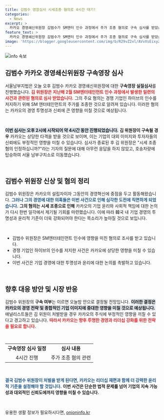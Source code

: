 ```yaml
---
title: 김범수 영장심사 시세조종 혐의로 4시간 대기!
categories:
  - News
excerpt: >
  카카오 경영쇄신위원장 김범수가 SM엔터 인수 과정에서 주가 조종 혐의로 구속 심사를 받았습니다. 결과는 오늘밤 결정! 자세한 내용이 궁금하다면 클릭하세요!
feature_text: >
  카카오 경영쇄신위원장 김범수가 SM엔터 인수 과정에서 주가 조종 혐의로 구속 심사를 받았습니다. 결과는 오늘밤 결정! 자세한 내용이 궁금하다면 클릭하세요!
image: 'https://blogger.googleusercontent.com/img/b/R29vZ2xl/AVvXsEixyZcFfHzMRdzZMjFBmAUKJYCLCGyLL1o632UiGVXcaFdKo_bkvkuCioo0uUKlGfBVcT3P84aROyZIXSBEx3Aw5nCQ3pTgDom1WDC4m8eifvWiAmWEEVb4x6G_l8C0QH225ldMjyaFvpxGEBGNO37VmDTDMHGhJPq73UglMfDca1-0aw/s1600/blogspot.png'
---
```


<p><img src="https://blogger.googleusercontent.com/img/b/R29vZ2xl/AVvXsEixyZcFfHzMRdzZMjFBmAUKJYCLCGyLL1o632UiGVXcaFdKo_bkvkuCioo0uUKlGfBVcT3P84aROyZIXSBEx3Aw5nCQ3pTgDom1WDC4m8eifvWiAmWEEVb4x6G_l8C0QH225ldMjyaFvpxGEBGNO37VmDTDMHGhJPq73UglMfDca1-0aw/s1600/blogspot.png" alt="info 속보" /></p>

<h2 data-ke-size="size26">김범수 카카오 경영쇄신위원장 구속영장 심사</h2>

<p data-ke-size="size16">서울남부지법은 오늘 오후 김범수 카카오 경영쇄신위원장에 대한 <b>구속영장 실질심사</b>를 진행했습니다. <b><span style="color: #ee2323;">김 위원장은 지난해 2월 SM엔터테인먼트 인수 과정에서 발생한 일련의 사건과 관련된 혐의로 심사 받았습니다.</span></b> 그의 주요 혐의는 경쟁 기업인 하이브의 인수를 저지하기 위해 SM 엔터테인먼트의 주가를 조종한 것으로 알려져 있습니다. 이러한 혐의는 카카오의 경영 투명성과 신뢰에 큰 영향을 미칠 것으로 예상됩니다.</p>

<p data-ke-size="size16">&nbsp;</p>

<p><b><span style="background-color: #21538527;">이번 심사는 오후 2시에 시작되어 약 4시간 동안 진행되었습니다.</span></b> <b>김 위원장이 구속될 경우</b> 카카오는 상당한 타격을 받을 것으로 보이며, 이는 기업의 대외 이미지와 투자자들의 신뢰에도 부정적인 영향을 미칠 수 있습니다. 심사가 종료된 후 김 위원장은 "시세 조종 혐의 인정하십니까?"라는 기자의 질문에 대해 아무런 응답을 하지 않았고, 호송차량에 탑승하여 서울 남부구치소로 이동했습니다.</p>

<p data-ke-size="size16">&nbsp;</p>

<h2 data-ke-size="size26">김범수 위원장 신상 및 혐의 정리</h2>

<p data-ke-size="size16">김범수 위원장은 카카오의 설립자이자 그동안의 경영혁신에 중점을 두고 활동해왔습니다. <b><span style="color: #1a5490;">그러나 그의 경영에 대한 의혹들은 이번 사건으로 인해 심각한 도전에 직면하게 되었습니다.</span></b> <b>그의 혐의는 시세 조종으로 인해</b> 카카오의 기업 윤리와 사회적 책임에 대한 논의가 다시 한번 일각에서 제기될 기회를 마련했습니다. 이에 따라 韓국 내 기업 경영의 투명성과 윤리적 기준이 더욱 강화되어야 한다는 목소리가 높아질 것으로 보입니다.</p>

<p data-ke-size="size16">&nbsp;</p>

<ul>
    <li>김범수 위원장은 SM엔터테인먼트 인수에 영향을 미친 혐의로 조사를 받고 있습니다.</li>
    <li>경쟁 기업인 하이브의 인수를 저지한 사건은 카카오에 상당한 영향을 미칠 수 있습니다.</li>
    <li>이번 사건은 기업 경영에 대한 투명성과 윤리에 대한 논의를 촉발하고 있습니다.</li>
</ul>

<p data-ke-size="size16">&nbsp;</p>

<h2 data-ke-size="size26">향후 대응 방안 및 시장 반응</h2>

<p data-ke-size="size16">김범수 위원장의 <b>구속 여부</b>는 이르면 오늘밤 안으로 결정될 전망입니다. <b><span style="background-color: #21538527;">이러한 결정은 카카오의 경영 전략 및 종합적인 기업 이미지에 중대한 영향을 미칠 것으로 예상됩니다.</span></b> 애널리스트들은 김 위원이 처벌받을 경우 카카오의 주식에 부정적인 영향을 끼칠 수 있다고 경고하고 있습니다. <b><span style="color: #ee2323;">따라서 카카오는 향후 투명한 경영과 리더십 강화를 위한 전략을 필요로 합니다.</span></b></p>

<p data-ke-size="size16">&nbsp;</p>

<table style="width: 100%; border-collapse: collapse;">
    <tr>
        <td style="text-align: center; height: 17px;"><b>구속영장 심사 일정</b></td>
        <td style="text-align: center; height: 17px;"><b>심사 내용</b></td>
    </tr>
    <tr>
        <td style="text-align: center; height: 17px;">4시간 진행</td>
        <td style="text-align: center; height: 17px;">주가 조종 혐의 관련</td>
    </tr>
</table>

<p data-ke-size="size16">&nbsp;</p>

<p><b><span style="color: #1a5490;">결국 김범수 위원장이 처벌을 받게 된다면, 카카오는 리더십 재편과 함께 더 강력한 윤리적 기준을 설정해야 할 것입니다.</span></b> <b>이번 사건은 단순한 법적 문제를 넘어 기업의 지속 가능성과 대외적인 신뢰도에까지 영향을 미칠 수 있습니다.</b> <p data-ke-size="size16">&nbsp;</p></p>
유용한 생활 정보가 필요하시다면, <a href="https://onioninfo.kr" rel="dofollow">onioninfo.kr</a>


